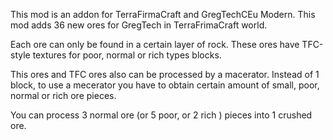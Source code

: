 
This mod is an addon for TerraFirmaCraft and GregTechCEu Modern.
This mod adds 36 new ores for GregTech in TerraFrimaCraft world.

Each ore can only be found in a certain layer of rock.
These ores have TFC-style textures for poor, normal or rich types blocks.

This ores and TFC ores also can be processed by a macerator.
Instead of 1 block, to use a mecerator you have to obtain certain amount of small, poor, normal or rich ore pieces.

You can process 3 normal ore (or 5 poor, or 2 rich ) pieces into 1 crushed ore.


